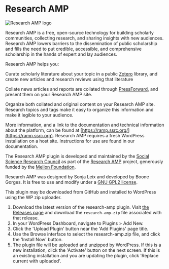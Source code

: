# Research AMP

![Research AMP logo](https://ramp.ssrc.org/wp-content/uploads/2022/09/RAMP-logo-horizontal-630x138_web-300x70.png)

Research AMP is a free, open-source technology for building scholarly communities, collecting research, and sharing insights with new audiences. Research AMP lowers barriers to the dissemination of public scholarship and fills the need to put credible, accessible, and comprehensive scholarship in the hands of expert and lay audiences. 

Research AMP helps you: 

Curate scholarly literature about your topic in a public [Zotero](https://www.zotero.org/) library, and create new articles and research reviews using that literature

Collate news articles and reports are collated through [PressForward](https://pressforward.org/), and present them on your Research AMP site. 

Organize both collated and original content on your Research AMP site. Research topics and tags make it easy to organize this information and make it legible to your audience. 

More information, and a link to the documentation and technical information about the platform, can be found at [https://ramp.ssrc.org/](https://ramp.ssrc.org). Research AMP requires a fresh WordPress installation on a host site. Instructions for use are found in our documentation. 

The Research AMP plugin is developed and maintained by the [Social Science Research Council](https://www.ssrc.org/) as part of the [Research AMP](https://ramp.ssrc.org/) project, generously funded by the [Mellon Foundation](https://www.mellon.org/). 

Research AMP was designed by Sonja Leix and developed by Boone Gorges. It is free to use and modify under a [GNU GPL2 license](http://www.gnu.org/licenses/old-licenses/gpl-2.0.html).

This plugin may be downloaded from GitHub and installed to WordPress using the WP zip uploader.

1. Download the latest version of the research-amp plugin. Visit [the Releases page](https://github.com/hard-g/research-amp/releases/) and download the `research-amp.zip` file associated with that release.
1. In your WordPress Dashboard, navigate to Plugins > Add New.
1. Click the 'Upload Plugin' button near the 'Add Plugins' page title.
1. Use the Browse interface to select the research-amp.zip file, and click the 'Install Now' button.
1. The plugin file will be uploaded and unzipped by WordPress. If this is a new installation, click the 'Activate' button on the next screen. If this is an existing installation and you are updating the plugin, click 'Replace current with uploaded'.

